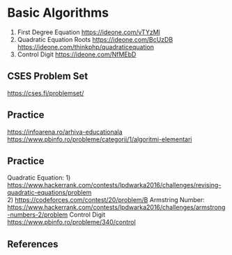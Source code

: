 # Basic Algorithms
1. First Degree Equation https://ideone.com/vTYzMl
2. Quadratic Equation Roots https://ideone.com/BcUzDB https://ideone.com/thinkphp/quadraticequation
3. Control Digit https://ideone.com/NfMEbD

## CSES Problem Set
https://cses.fi/problemset/

## Practice

https://infoarena.ro/arhiva-educationala
https://www.pbinfo.ro/probleme/categorii/1/algoritmi-elementari

## Practice
Quadratic Equation: 1) https://www.hackerrank.com/contests/lpdwarka2016/challenges/revising-quadratic-equations/problem  
                    2) https://codeforces.com/contest/20/problem/B
Armstring Number: https://www.hackerrank.com/contests/lpdwarka2016/challenges/armstrong-numbers-2/problem
Control Digit https://www.pbinfo.ro/probleme/340/control

## References

